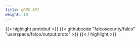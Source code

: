 ```yaml
---
title: gRPC API
weight: 10
---
```


{{< highlight protobuf >}}
{{< githubcode "falcosecurity/falco" "userspace/falco/output.proto" >}}
{{< / highlight >}}
